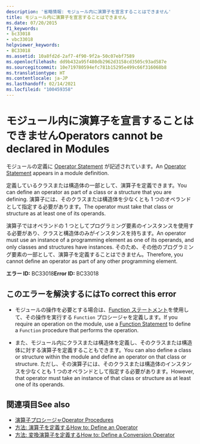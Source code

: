 ```yaml
---
description: '省略情報: モジュール内に演算子を宣言することはできません'
title: モジュール内に演算子を宣言することはできません
ms.date: 07/20/2015
f1_keywords:
- bc33018
- vbc33018
helpviewer_keywords:
- BC33018
ms.assetid: 10a8fd2d-2af7-4f90-9f2a-50c07ebf7589
ms.openlocfilehash: dd9b432a95f480db2962d3158cd3505c93ad587e
ms.sourcegitcommit: 10e719780594efc781b15295e499c66f316068b8
ms.translationtype: HT
ms.contentlocale: ja-JP
ms.lasthandoff: 02/14/2021
ms.locfileid: "100459358"
---
```

# <a name="operators-cannot-be-declared-in-modules"></a><span data-ttu-id="89714-103">モジュール内に演算子を宣言することはできません</span><span class="sxs-lookup"><span data-stu-id="89714-103">Operators cannot be declared in Modules</span></span>

<span data-ttu-id="89714-104">モジュールの定義に [Operator Statement](../language-reference/statements/operator-statement.md) が記述されています。</span><span class="sxs-lookup"><span data-stu-id="89714-104">An [Operator Statement](../language-reference/statements/operator-statement.md) appears in a module definition.</span></span>  
  
 <span data-ttu-id="89714-105">定義しているクラスまたは構造体の一部として、演算子を定義できます。</span><span class="sxs-lookup"><span data-stu-id="89714-105">You can define an operator as part of a class or a structure that you are defining.</span></span> <span data-ttu-id="89714-106">演算子には、そのクラスまたは構造体を少なくとも 1 つのオペランドとして指定する必要があります。</span><span class="sxs-lookup"><span data-stu-id="89714-106">The operator must take that class or structure as at least one of its operands.</span></span>  
  
 <span data-ttu-id="89714-107">演算子ではオペランドの 1 つとしてプログラミング要素のインスタンスを使用する必要があり、クラスと構造体のみがインスタンスを持ちます。</span><span class="sxs-lookup"><span data-stu-id="89714-107">An operator must use an instance of a programming element as one of its operands, and only classes and structures have instances.</span></span> <span data-ttu-id="89714-108">そのため、その他のプログラミング要素の一部として、演算子を定義することはできません。</span><span class="sxs-lookup"><span data-stu-id="89714-108">Therefore, you cannot define an operator as part of any other programming element.</span></span>  
  
 <span data-ttu-id="89714-109">**エラー ID:** BC33018</span><span class="sxs-lookup"><span data-stu-id="89714-109">**Error ID:** BC33018</span></span>  
  
## <a name="to-correct-this-error"></a><span data-ttu-id="89714-110">このエラーを解決するには</span><span class="sxs-lookup"><span data-stu-id="89714-110">To correct this error</span></span>  
  
- <span data-ttu-id="89714-111">モジュールの操作を必要とする場合は、[Function ステートメント](../language-reference/statements/function-statement.md)を使用して、その操作を実行する `Function` プロシージャを定義します。</span><span class="sxs-lookup"><span data-stu-id="89714-111">If you require an operation on the module, use a [Function Statement](../language-reference/statements/function-statement.md) to define a `Function` procedure that performs the operation.</span></span>  
  
- <span data-ttu-id="89714-112">また、モジュール内にクラスまたは構造体を定義し、そのクラスまたは構造体に対する演算子を定義することもできます。</span><span class="sxs-lookup"><span data-stu-id="89714-112">You can also define a class or structure within the module and define an operator on that class or structure.</span></span> <span data-ttu-id="89714-113">ただし、その演算子には、そのクラスまたは構造体のインスタンスを少なくとも 1 つのオペランドとして指定する必要があります。</span><span class="sxs-lookup"><span data-stu-id="89714-113">However, that operator must take an instance of that class or structure as at least one of its operands.</span></span>  
  
## <a name="see-also"></a><span data-ttu-id="89714-114">関連項目</span><span class="sxs-lookup"><span data-stu-id="89714-114">See also</span></span>

- [<span data-ttu-id="89714-115">演算子プロシージャ</span><span class="sxs-lookup"><span data-stu-id="89714-115">Operator Procedures</span></span>](../programming-guide/language-features/procedures/operator-procedures.md)
- [<span data-ttu-id="89714-116">方法: 演算子を定義する</span><span class="sxs-lookup"><span data-stu-id="89714-116">How to: Define an Operator</span></span>](../programming-guide/language-features/procedures/how-to-define-an-operator.md)
- [<span data-ttu-id="89714-117">方法: 変換演算子を定義する</span><span class="sxs-lookup"><span data-stu-id="89714-117">How to: Define a Conversion Operator</span></span>](../programming-guide/language-features/procedures/how-to-define-a-conversion-operator.md)
